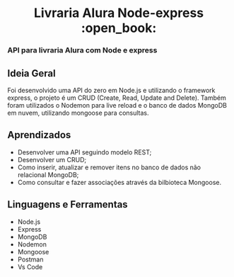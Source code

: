 <h1 align="center">Livraria Alura Node-express :open_book: </h1>
<div align center>
  <h3> API para livraria Alura com Node e express</h3>
</div>

## Ideia Geral

Foi desenvolvido uma API do zero em Node.js e utilizando o framework express, o projeto é um CRUD (Create, Read, Update and Delete).
Também foram utilizados o Nodemon para live reload e o banco de dados MongoDB em nuvem, utilizando mongoose para consultas.

## Aprendizados

- Desenvolver uma API seguindo modelo REST;
- Desenvolver um CRUD;
- Como inserir, atualizar e remover itens no banco de dados não relacional MongoDB;
- Como consultar e fazer associações através da bilbioteca Mongoose.

## Linguagens e Ferramentas

- Node.js
- Express
- MongoDB
- Nodemon
- Mongoose
- Postman
- Vs Code
